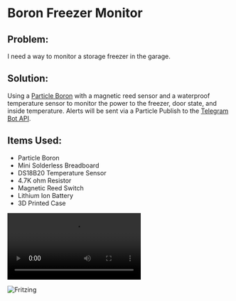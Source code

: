 
# Boron Freezer Monitor




## Problem:
I need a way to monitor a storage freezer in the garage.

## Solution:
Using a [Particle Boron](https://store.particle.io/collections/boron-lte/products/boron-lte-cat-m1-noram-with-ethersim-4th-gen) with a magnetic reed sensor and a waterproof temperature sensor to monitor the power to the freezer, door state, and inside temperature. Alerts will be sent via a Particle Publish to the [Telegram Bot API](https://core.telegram.org/bots/api).




## Items Used:

- Particle Boron
- Mini Solderless Breadboard
- DS18B20 Temperature Sensor
- 4.7K ohm Resistor
- Magnetic Reed Switch
- Lithium Ion Battery
- 3D Printed Case

![Case Design](https://p186.p2.n0.cdn.getcloudapp.com/items/Jru80AZp/ee976690-56be-413d-bd65-1e2cfe858ea4.mp4)

![Fritzing](https://bashburner.com/images/Fritzing_Boron_Freezer_Monitor.png)